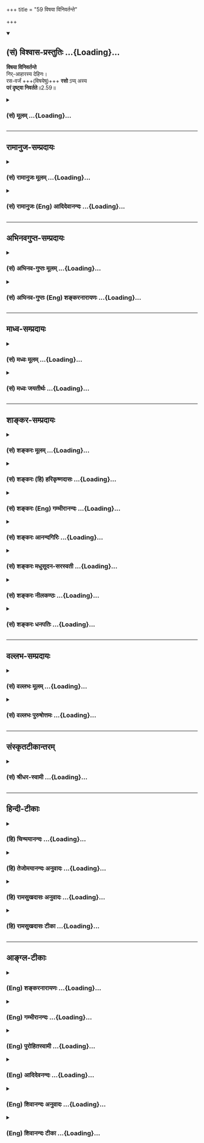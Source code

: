 +++
title = "59 विषया विनिवर्तन्ते"

+++
<div class="js_include" newlevelforh1="2" title="(सं) विश्वास-प्रस्तुतिः" unfilled url="/purANam_vaiShNavam/mahAbhAratam/06-bhIShma-parva/03-bhagavad-gItA-parva/saMskRtam/vishvAsa-prastutiH/02_sAnkhya-yogaH_sarva-/59_viShayA_vinivarta.md">
<details open><summary><h2>(सं) विश्वास-प्रस्तुतिः ...{Loading}...</h2></summary>

**विषया विनिवर्तन्ते**  
निर्-आहारस्य देहिनः।  
रस-वर्जं +++(विषयेषु)+++ **रसो** ऽप्य् अस्य  
**परं दृष्ट्वा निवर्तते**॥2.59॥
</details>
</div>
<div class="js_include collapsed" newlevelforh1="3" title="(सं) मूलम्" unfilled url="/purANam_vaiShNavam/mahAbhAratam/06-bhIShma-parva/03-bhagavad-gItA-parva/saMskRtam/mUlam/02_sAnkhya-yogaH_sarva-/59_viShayA_vinivarta.md">
<details><summary><h3>(सं) मूलम् ...{Loading}...</h3></summary>

विषया विनिवर्तन्ते निराहारस्य देहिनः।  
रसवर्जं रसोऽप्यस्य परं दृष्ट्वा निवर्तते।।2.59।।
</details>
</div>


_________________
## रामानुज-सम्प्रदायः
<div class="js_include collapsed" newlevelforh1="3" title="(सं) रामानुजः मूलम्" unfilled url="/purANam_vaiShNavam/mahAbhAratam/06-bhIShma-parva/03-bhagavad-gItA-parva/saMskRtam/rAmAnujaH/mUlam/02_sAnkhya-yogaH_sarva-/59_viShayA_vinivarta.md">
<details><summary><h3>(सं) रामानुजः मूलम् ...{Loading}...</h3></summary>

।।2.59।। इन्द्रियाणाम् आहारो विषयाः **निराहारस्य** विषयेभ्यः
प्रत्याहृतेन्द्रियस्य **देहिनो विषयाः** विनिवर्तमाना **रसवर्जं
विनिवर्तन्ते। रसो** रागः विषयरागो न निवर्तते इत्यर्थः। रागः **अपि**
आत्मस्वरूपं विषयेभ्यः **परं** सुखतरं **दृष्ट्वा** विनिवर्तते।  

</details>
</div>
<div class="js_include collapsed" newlevelforh1="3" title="(सं) रामानुजः (Eng) आदिदेवानन्दः" unfilled url="/purANam_vaiShNavam/mahAbhAratam/06-bhIShma-parva/03-bhagavad-gItA-parva/saMskRtam/rAmAnujaH/english/AdidevAnandaH/02_sAnkhya-yogaH_sarva-/59_viShayA_vinivarta.md">
<details><summary><h3>(सं) रामानुजः (Eng) आदिदेवानन्दः ...{Loading}...</h3></summary>

2.59 The sense objects are the food of the senses. From the abstinent
embodied being, i.e., from one who has withdrawn his senses from
objects, these sense-objects, being rejected by him, turn away, but not
the relish for them. Relish means hankering. The meaning is that the
hankering for the sense-objects does not go away by abstinence alone.
But even this hankering will go away, when one sees that the essential
nature of the self is superior to the sense-objects and that the
realisation of this self gives greater happiness than the enjoyment of
sense-objects.

</details>
</div>


_________________
## अभिनवगुप्त-सम्प्रदायः
<div class="js_include collapsed" newlevelforh1="3" title="(सं) अभिनव-गुप्तः मूलम्" unfilled url="/purANam_vaiShNavam/mahAbhAratam/06-bhIShma-parva/03-bhagavad-gItA-parva/saMskRtam/abhinava-guptaH/mUlam/02_sAnkhya-yogaH_sarva-/59_viShayA_vinivarta.md">
<details><summary><h3>(सं) अभिनव-गुप्तः मूलम् ...{Loading}...</h3></summary>

।।2.61।। ननु तपस्विनोऽपि कथं स्थितप्रज्ञशब्दो न प्रवर्तते उच्यते  
विषया इति। यद्यपि आह्ार्यैः रूपादिभिर्विषयैः संबन्धोऽस्य नास्ति तथापि
तस्य विषया अन्तःकरणगतमुपरागलक्षणं रसं वर्जयित्वा एव निवर्तन्ते। अतो नासौ
स्थिरप्रज्ञः। रसं केचिदास्वाद्यं मधुरादिकमाहुः +++(K omits this entire
sentence )+++। योगिनस्तु परमेश्वरदर्शनात् उपरागो न +++(N omits न)+++ भवति।
अन्यस्य तु तपस्विनो नासौ निवर्तते।  

</details>
</div>
<div class="js_include collapsed" newlevelforh1="3" title="(सं) अभिनव-गुप्तः (Eng) शङ्करनारायणः" unfilled url="/purANam_vaiShNavam/mahAbhAratam/06-bhIShma-parva/03-bhagavad-gItA-parva/saMskRtam/abhinava-guptaH/english/shankaranArAyaNaH/02_sAnkhya-yogaH_sarva-/59_viShayA_vinivarta.md">
<details><summary><h3>(सं) अभिनव-गुप्तः (Eng) शङ्करनारायणः ...{Loading}...</h3></summary>

2.59 Visayah etc. Of course, in his (ascetic's) case there is no contact
with sense-objects, colour and the rest that are enjoyable. Yet, the
sense-obects retreat \[from him\] leaving a taste in the form of longing
that exists in his internal organ. Hence he is not a
man-of-stabilized-intellect. Some (commentators) say that 'taste'
denotes the sweetness etc., of the objects of experience. But, in the
case of a man of Yoga there exists no longing as he has seen the Supreme
Lord. On the other hand, in the case of the other, i.e. an ascetic, this
does not retreat (disappear).

</details>
</div>


_________________
## माध्व-सम्प्रदायः
<div class="js_include collapsed" newlevelforh1="3" title="(सं) मध्वः मूलम्" unfilled url="/purANam_vaiShNavam/mahAbhAratam/06-bhIShma-parva/03-bhagavad-gItA-parva/saMskRtam/madhvaH/mUlam/02_sAnkhya-yogaH_sarva-/59_viShayA_vinivarta.md">
<details><summary><h3>(सं) मध्वः मूलम् ...{Loading}...</h3></summary>

।।2.59।। न चैतल्लक्षणं ज्ञानमयत्नतो भवतीत्याहोत्तरश्लोकैः। निराहारत्वेन
विषयभोगसामर्थ्याभाव एव भवति इतरविषयाकाङ्क्षाभावो वा रसाकाङ्क्षादिर्न
निवर्तते स त्वपरोक्षज्ञानादेव निवर्तत इत्याह विषया इति। इन्द्रियाणि
जयन्त्याशु निराहारा मनीषिणः। वर्जयित्वा तु रसनमसौ रस्ये हि वर्धते इति
वचनाद्भागवते 11।8।20 रसशब्दस्य रागवाचिन्वाच्च।  

</details>
</div>
<div class="js_include collapsed" newlevelforh1="3" title="(सं) मध्वः जयतीर्थः" unfilled url="/purANam_vaiShNavam/mahAbhAratam/06-bhIShma-parva/03-bhagavad-gItA-parva/saMskRtam/madhvaH/jayatIrthaH/02_sAnkhya-yogaH_sarva-/59_viShayA_vinivarta.md">
<details><summary><h3>(सं) मध्वः जयतीर्थः ...{Loading}...</h3></summary>

।।2.59।। विषया विनिवर्तन्ते इत्यादिश्लोकत्रयान्तेऽपितस्य प्रज्ञा
प्रतिष्ठिता 2।61 इत्युक्तत्वादिदमपि लक्षणविवरणमिति भ्रान्तिः
स्यात्तन्निरासार्थमाह **न चे**ति। एतल्लक्षणं यस्माद्भवति
तदेतल्लक्षणम्। अयत्नतोऽल्पयत्नतःअनुदराकन्या इति यथा। यद्येवल्ँ लक्षणकं
ज्ञानं तर्हि सर्वोऽपि जनः कस्मान्न तत्साधयति कामाद्युपद्रवपरिहारार्थम्
किं दन्दह्यमानशिरा इव बम्भ्रमीति अतो नास्त्येवेदं ज्ञानिषु
लक्षणमित्याशङ्कापरिहारार्थमिति शेषः। त्रिभिरित्यनुवर्तते
ज्ञानस्याल्पप्रयत्नासाध्यत्वमत्र न प्रतीयत
इत्याशङ्क्योपोद्धातप्रक्रिययेन्द्रियजयस्य तावन्महाप्रयत्नसाध्यत्वमाद्येन
श्लोकेनोच्यत इति भावेन तं व्याचष्टे **निराहारत्वेने**ति एतेनरसवर्जं
इत्येतदन्तस्य वाक्यस्यार्थ उक्तः। एवशब्देनरसवर्जं इत्येतद्व्याचष्टे। तथा
हि निराहारस्य देहिनः। तेन निराहारत्वेनेति यावत्। विषया रूपादयः।
तद्भोगसामर्थ्यानीन्द्रियाण्यनेनोपलक्ष्यन्ते तानि विनिवर्तन्ते। रसवर्जं
रसो रागः तं वर्जयित्वा विषयाभिलाषश्चैतसिको निराहारत्वेन न निवर्तत इति।
अस्यैवार्थान्तरमाह **इतरे**ति। आकाङ्क्षाशब्देन भोगशक्तयोऽपि
लक्ष्यन्ते। रसवर्जं इत्यस्यार्थो रसाकाङ्क्षादिरिति। ततश्चेयं योजना
निराहारत्वेन रसादितरे विषयाः तद्भोगशक्तयः तदाकाङ्क्षाश्चेति यावत्
विनिवर्तन्ते। रसं वर्जयित्वा मनसो रसविषयाकाङ्क्षा रसनेन्द्रियस्य
तद्भोगशक्तिश्च न निवर्तत इति। रसोऽपीत्यस्यार्थमाह **स त्वि**ति।
आद्येऽर्थे स रसः सर्वविषयविषयो रागः। द्वितीये स रसः तद्भोगशक्तिः
तदाकाङ्क्षा च। उक्तमर्थं श्लोकारूढं करोति **इत्याहे**ति। द्वितीयार्थे
प्रमाणमाह **इन्द्रियाणी**ति। जयन्ति भोगशक्तिक्षयेण च रागक्षयेण च। असौ
रसना तु रस्ये विषये प्रकारद्वयेन च वर्धते। आद्यमर्थमुपपादयति
**रसे**ति। उक्तं युक्तमित्युभयत्र शेषः। रसशब्दस्य रागवाचित्वं
उक्ताभिधानादवगन्तव्यम्। अचेतने चेतनवदुपचाराद्रसः परं दृष्ट्वा निवर्तते
इति युक्तम्।  
अयमर्थसङ्ग्रहः यदा बाह्येन्द्रियाणि विषयैः सन्निकृष्यन्ते तदा तद्द्वारा
मनस्तत्र प्रवर्तते प्रवृत्ते च मनसि रागो भवति तत आत्मनः क्षोभ इति। एवं
इन्द्रियाणामविजयः। यो हि यं व्याकुलं करोति स तेन जित इत्युच्यते। यदा तु
बाह्येन्द्रियाणि विषयसन्निधानेऽपि न तैः सन्निकृष्यन्ते सन्निष्टान्यपि न
मनस्तदाभिमुखेनाहरन्ति आहृतेऽपि मनसि न विषयरागो जायते तदा नात्मनः क्षोभो
भवतीत्येष इन्द्रियजयः। सोऽयं सङ्ग्रहेण द्वेधा बाह्येन्द्रियाणां
शक्तिक्षयान्मनसो रागक्षयाच्च। एतत् द्वयं च पुरुषभेदेनोक्तप्रकारद्वयेन
निराहारत्वब्रह्मसाक्षात्काराभ्यां भवतीत्येवमिन्द्रियजयस्य
महाप्रयत्नसाध्यत्वमिति।  

</details>
</div>


_________________
## शाङ्कर-सम्प्रदायः
<div class="js_include collapsed" newlevelforh1="3" title="(सं) शङ्करः मूलम्" unfilled url="/purANam_vaiShNavam/mahAbhAratam/06-bhIShma-parva/03-bhagavad-gItA-parva/saMskRtam/shankaraH/mUlam/02_sAnkhya-yogaH_sarva-/59_viShayA_vinivarta.md">
<details><summary><h3>(सं) शङ्करः मूलम् ...{Loading}...</h3></summary>

।।2.59।।  
  
यद्यपि **विषयाः** विषयोपलक्षितानि विषयशब्दवाच्यानि इन्द्रियाणि
**निराहारस्य** अनाह्रियमाणविषयस्य कष्टे तपसि स्थितस्य मूर्खस्यापि
**विनिवर्तन्ते देहिनो** देहवतः रसवर्जं रसो रागो विषयेषु यः तं
वर्जयित्वा। रसशब्दो रागे प्रसिद्धः स्वरसेन प्रवृत्तः रसिकः रसज्ञः
इत्यादिदर्शनात्। **सोऽपि रसो** रञ्जनारूपः सूक्ष्मः **अस्य** यतेः
**परं** परमार्थतत्त्वं ब्रह्म **दृष्ट्वा** उपलभ्य अहमेव तत् इति
वर्तमानस्य **निवर्तते** निर्बीजं विषयविज्ञानं संपद्यते इत्यर्थः। न
असति सम्यग्दर्शने रसस्य उच्छेदः। तस्मात् सम्यग्दर्शनात्मिकायाः
प्रज्ञायाः स्थैर्यं कर्तव्यमित्यभिप्रायः।।  
सम्यग्दर्शनलक्षणप्रज्ञास्थैर्यं चिकीर्षता आदौ इन्द्रियाणि स्ववशे
स्थापयितव्यानि यस्मात्तदनवस्थापने दोषमाह  
  

</details>
</div>
<div class="js_include collapsed" newlevelforh1="3" title="(सं) शङ्करः (हि) हरिकृष्णदासः" unfilled url="/purANam_vaiShNavam/mahAbhAratam/06-bhIShma-parva/03-bhagavad-gItA-parva/saMskRtam/shankaraH/hindI/harikRShNadAsaH/02_sAnkhya-yogaH_sarva-/59_viShayA_vinivarta.md">
<details><summary><h3>(सं) शङ्करः (हि) हरिकृष्णदासः ...{Loading}...</h3></summary>

।।2.59।। विषयोंका ग्रहण न करनेवाले रोगी मनुष्यकी भी इन्द्रियाँ तो
विषयोंसे हट जाती हैं यानी कछुएके अङ्गोंकी भाँति संकुचित हो जाती हैं
परन्तु विषयसम्बन्धी राग ( आसक्ति ) नष्ट नहीं होता। उसका नाश कैसे होता है
सो कहते हैं  
  
यद्यपि विषयोंको ग्रहण न करनेवाले कष्टकर तपमें स्थित देहाभिमानी अज्ञानी
पुरुषकी भी विषयशब्दवाच्य इन्द्रियाँ अथवा केवल शब्दादि विषय तो निवृत्त हो
जाते हैं परंतु उन विषयोंमें रहनेवाला जो रस अर्थात् आसक्ति है उसको छोड़कर
निवृत्त होते हैं अर्थात् उनमें रहनेवाली आसक्ति निवृत्त नहीं होती।  
रस शब्द राग ( आसक्ति ) का वाचक प्रसिद्ध है क्योंकि स्वरसेन प्रवृत्तो
रसिको रसज्ञः इत्यादि वाक्य देखे जाते हैं।  
वह रागात्मक सूक्ष्म आसक्ति भी इस यतिकी परमार्थतत्त्वरूप ब्रह्मका
प्रत्यक्ष दर्शन होनेपर निवृत्त हो जाती है अर्थात् मैं ही वह ब्रह्म हूँ
इस प्रकारका भाव दृढ़ हो जानेपर उसका विषयविज्ञान निर्बीज हो जाता है।  
अभिप्राय यह कि यथार्थ ज्ञान हुए बिना रागका मूलोच्छेद नहीं होता अतः
यथार्थ ज्ञानरूप बुद्धिकी स्थिरता कर लेनी चाहिये।  

</details>
</div>
<div class="js_include collapsed" newlevelforh1="3" title="(सं) शङ्करः (Eng) गम्भीरानन्दः" unfilled url="/purANam_vaiShNavam/mahAbhAratam/06-bhIShma-parva/03-bhagavad-gItA-parva/saMskRtam/shankaraH/english/gambhIrAnandaH/02_sAnkhya-yogaH_sarva-/59_viShayA_vinivarta.md">
<details><summary><h3>(सं) शङ्करः (Eng) गम्भीरानन्दः ...{Loading}...</h3></summary>

2.59 Although visayah, the objects, (i.e.) the organs, figuratively
implied and expressed by the word 'objects', or, the objects themselves;
vinivartante, recede; niraharasya dehinah, from an abstinent man, from
an embodied being, even from a fool who engages in painful austerity and
abstains from objects; (still, they do so) rasavarjam, with the
exception of the taste (for them), with the exception of the hankering
that one has for objects. The word rasa is well known as referring to
the sense of taste (hankering), as in such expressions as, 'sva-rasena
pravrttah, induced by his own taste (i.e. willingly)', 'rasikah, a man
of tastes', 'rasajnah, a connoisseur (of tastes)', etc. Api, even that;
rasah, taste of the nature of subtle attachment; asya, of this person,
of the sannyasin; nivartate, falls away, i.e. his objective perception
becomes seedless; when drstva, after attaining; param, the Absolute, the
Reality which is the supreme Goal, Brahman, he continues in life with
the realization, 'I verily am That (Brahman).' In the absence of full
realization there can be no eradication of the 'hankering'. The idea
conveyed is that, one should therefore stabilize one's wisdom which is
characterized by full realization. \[If it be held that attachment
cannot be eliminated without the knowledge of Brahman, and at the same
time that the knowledge of Brahman cannot arise until attachment is
eradicated, then we get involved in a vicious circle. In answer it is
said that gross attachments are eliminated through discrimination which
restrains the senses from being overpowered by objects. And the full
Knowledge arising thereof eliminates the subtle inclinations as well.
Hence there is no vicious circle involved.\] Since the organs have to be
first brought under his own control by one who desires to establish
firmly the wisdom which is characterized by full realization, therefore
the Lord speaks of the evil that arises from not keeping them under
control:

</details>
</div>
<div class="js_include collapsed" newlevelforh1="3" title="(सं) शङ्करः आनन्दगिरिः" unfilled url="/purANam_vaiShNavam/mahAbhAratam/06-bhIShma-parva/03-bhagavad-gItA-parva/saMskRtam/shankaraH/AnandagiriH/02_sAnkhya-yogaH_sarva-/59_viShayA_vinivarta.md">
<details><summary><h3>(सं) शङ्करः आनन्दगिरिः ...{Loading}...</h3></summary>

।।2.59।। इन्द्रियाणां विषयेभ्यो वैमुख्येऽपि तद्विषयरागानुवृत्तौ कथं
प्रज्ञालाभः स्यादिति शङ्कते **तत्रेति।** व्यवहारभूमिः सप्तम्यर्थः।
विषयाननाहरतस्तदुपभोगविमुखस्येत्यर्थः। रागश्चेन्नोपसंह्रियते न तर्हि
प्रज्ञालाभः संभवति रागस्य तत्परिपन्थित्वादिति मत्वाह **स कथमिति।**
रागनिवृत्त्युपायमुपदिशन्नुत्तरमाह **उच्यत इति।** विषयोपभोगपराङ्मुखस्य
कुतो विषयपरावृत्तिस्तत्परावृत्तिश्चाप्रस्तुतेत्याशङ्क्याह
**यद्यपीति।** निराहारस्येत्यस्य व्याख्यानमनाह्रियमाणविषयस्येति। यो हि
विषयप्रवणो न भवति तस्यात्यन्तिके तपसि क्लेशात्मके व्यवस्थितस्य
विद्याहीनस्यापीन्द्रियाणि विषयेभ्यः सकाशाद्यद्यपि संह्रियन्ते तथापि
रागोऽवशिष्यते स च तत्त्वज्ञानादुच्छिद्यत इत्यर्थः। रसशब्दस्य
माधुर्यादिषड्विधरसविषयत्वं निषेधति **रसशब्द इति।** वृद्धप्रयोगमन्तरेण
कथं प्रसिद्धिरित्याशङ्क्याह **स्वरसेनेति।** स्वेच्छयेति यावत्। रसिकः
स्वेच्छावशवर्ती रसज्ञो  
  
विवक्षितापेक्षितज्ञातेत्यर्थः। कथं तर्हि तस्य निवृत्तिस्तत्राह
**सोऽपीति।** दृष्टिमेवोपलब्धिपर्यायां स्पष्टयति **अहमेवेति।**
रागापगमे सिद्धमर्थमाह **निर्बीजमिति।** ननु सम्यग्ज्ञानमन्तरेण रागो
नापगच्छति चेत्तदपगमादृते रागवतः सम्यग्ज्ञानोदयायोगादितरेतराश्रयतेति
नेत्याह **नासतीति।** इन्द्रियाणां विषयपारवश्ये विवेकद्वारा परिहृते
स्थूलो रागो व्यावर्तते ततश्च सम्यग्ज्ञानोत्पत्त्या सूक्ष्मस्यापि रागस्य
सर्वात्मना निवृत्त्युपपत्तेर्नेतरेतराश्रयतेत्यर्थः। प्रज्ञास्थैर्यस्य
सफलत्वे स्थिते फलितमाह **तस्मादिति।  
**

</details>
</div>
<div class="js_include collapsed" newlevelforh1="3" title="(सं) शङ्करः मधुसूदन-सरस्वती" unfilled url="/purANam_vaiShNavam/mahAbhAratam/06-bhIShma-parva/03-bhagavad-gItA-parva/saMskRtam/shankaraH/madhusUdana-sarasvatI/02_sAnkhya-yogaH_sarva-/59_viShayA_vinivarta.md">
<details><summary><h3>(सं) शङ्करः मधुसूदन-सरस्वती ...{Loading}...</h3></summary>

।।2.59।। ननु मूढस्यापि रोगादिवशाद्विषयेभ्य इन्द्रियाणामुपसंहरणं भवति
तत्कथं तस्य प्रज्ञा प्रतिष्ठितेत्युक्तमत आह विषया इति। निराहारस्य
इन्द्रियैर्विषयाननाहरतो देहिनो देहाभिमानवतो मूढस्यापि रोगिणः
काष्ठतपस्विनो वा विषयाः  
  
शब्दादयो विनिवर्तन्ते किंतु रसवर्जं रसस्तृष्णा तं वर्जयित्वा। अज्ञस्य
विषया निवर्तन्ते। तद्विषयो रागस्तु न निवर्तत इत्यर्थः। अस्य तु
स्थितप्रज्ञस्य परं पुरुषार्थं दृष्ट्वा तदेवाहमस्मीति साक्षात्कृत्य
स्थितस्य रसोऽपि क्षुद्रसुखरागोऽपि निवर्तते।  
  
अपिशब्दाद्विषयाश्च। तथाचयावानर्थ इत्यादौ व्याख्यातम्। एवंच
सरागविषयनिवृत्तिः स्थितप्रज्ञस्य लक्षणमिति न मूढे  
  
व्यभिचार इत्यर्थः। यस्मान्नासति परमात्मसम्यग्दर्शने
सरागविषयोच्छेदस्तस्मात्सरागविषयोच्छेदिकायाः सम्यग्दर्शनात्मिकायाः
प्रज्ञायाः स्थैर्यं महता यत्नेन संपादयेदित्यभिप्रायः।  

</details>
</div>
<div class="js_include collapsed" newlevelforh1="3" title="(सं) शङ्करः नीलकण्ठः" unfilled url="/purANam_vaiShNavam/mahAbhAratam/06-bhIShma-parva/03-bhagavad-gItA-parva/saMskRtam/shankaraH/nIlakaNThaH/02_sAnkhya-yogaH_sarva-/59_viShayA_vinivarta.md">
<details><summary><h3>(सं) शङ्करः नीलकण्ठः ...{Loading}...</h3></summary>

।।2.59।। ननु विषयेभ्य इन्द्रियाणां निवृत्तिश्चेत्
स्थितप्रज्ञताहेतुस्तर्हि सुप्तिमूर्च्छालयग्रहावेशादावपि सास्तीति
सर्वोऽपि स्थितप्रज्ञ एवेत्याशङ्क्याह **विषया इति।** सत्यं देहिनो
देहाभिमानवतो मूढस्य सुप्त्यादौ निराहारस्य
इन्द्रियैर्विषयाननाहरतोऽभुञ्जानस्य विषया विनिवर्तन्त एव तथापि रसवर्जं
रसो रागस्तद्वर्जं निवर्तन्ते। तदापि सूक्ष्मरूपेण रागोऽस्ति
रागमूलस्यात्माज्ञानस्यादाहान्नासौ स्थितप्रज्ञ इत्यर्थः। अस्यैव पुनः परं
दृष्ट्वा आत्मानं साक्षात्कृत्य निराहारस्य शब्दादीनगृह्णतो रसोऽपि
निवर्तते मूलाज्ञानदाहादित्यस्ति सुप्तादेः समाधिस्थस्य च महान्विशेष इति
भावः। प्राञ्चस्तु रोगिणः काष्ठतपस्विनो वा मूढस्यापि विषयाननाहरतो रसवर्जं
विषया विनिवर्तन्ते तस्यैव परं दृष्ट्वा स्थितस्य रसोऽपि निवर्तत इति
व्याचख्युः।  

</details>
</div>
<div class="js_include collapsed" newlevelforh1="3" title="(सं) शङ्करः धनपतिः" unfilled url="/purANam_vaiShNavam/mahAbhAratam/06-bhIShma-parva/03-bhagavad-gItA-parva/saMskRtam/shankaraH/dhanapatiH/02_sAnkhya-yogaH_sarva-/59_viShayA_vinivarta.md">
<details><summary><h3>(सं) शङ्करः धनपतिः ...{Loading}...</h3></summary>

।।2.59।। ननु निराहारस्य रोगिणो व्रतिनो वापि विषयेभ्य इन्द्रियाणि
विनिवर्तन्तेऽत इदं लक्षणं मूढेष्वप्यागतमित्याशङ्क्य परिहरति **विषया
इति।** विषया लक्षणयेन्द्रियाणि शब्दादयो वा रसवर्जं रसो रागस्तं
वर्जयित्वा निराहारस्याहारविनिर्मुक्तस्यानाह्नियमाणविषयस्य कष्टेन तपसि
स्थितस्य मूर्खस्यापि देहिनो देहवतो विनिवर्तन्ते। परं परमात्मानं
दृष्ट्वाऽहं ब्रह्मास्मीति साक्षादुपलभ्य रसोऽपि रञ्जनात्मकः
सूक्ष्मोऽप्यस्य यतेर्निवर्तते। निर्बीजं विषयज्ञानं संपद्यत इत्यर्थः।
तस्माद्रसस्योच्छेदाय सभ्यग्दर्शनात्मिकायाः प्रज्ञायाः स्थैर्यं
कर्तव्यमित्यभिप्रायः।  

</details>
</div>


_________________
## वल्लभ-सम्प्रदायः
<div class="js_include collapsed" newlevelforh1="3" title="(सं) वल्लभः मूलम्" unfilled url="/purANam_vaiShNavam/mahAbhAratam/06-bhIShma-parva/03-bhagavad-gItA-parva/saMskRtam/vallabhaH/mUlam/02_sAnkhya-yogaH_sarva-/59_viShayA_vinivarta.md">
<details><summary><h3>(सं) वल्लभः मूलम् ...{Loading}...</h3></summary>

।।2.59।। यतो निराहारस्य विषयेभ्यः प्रत्याहृतेन्द्रियस्य सतः विषया
विनिवर्त्तन्ते नान्यस्य निराहारस्य रसवर्जं विषया वा निवर्त्तन्ते न तु
रसस्तदिन्द्रियस्य सर्वबलवत्त्वात्साधकाकर्षकत्वाच्च। रसनिवृत्त्युपायमाह
रसोऽपि अस्य सिद्धस्य स्थिरधियः परमात्मानमानन्दमनुभूय निवर्त्तते
महानन्दाग्रेऽल्पानन्दवस्तुनि सर्वस्य प्रवृत्त्यसम्भवनियमात्। अग्रे
चैतस्यासनभाषणमननव्रतान्यात्मनिष्ठायुक्तानि लक्षितानि।  

</details>
</div>
<div class="js_include collapsed" newlevelforh1="3" title="(सं) वल्लभः पुरुषोत्तमः" unfilled url="/purANam_vaiShNavam/mahAbhAratam/06-bhIShma-parva/03-bhagavad-gItA-parva/saMskRtam/vallabhaH/puruShottamaH/02_sAnkhya-yogaH_sarva-/59_viShayA_vinivarta.md">
<details><summary><h3>(सं) वल्लभः पुरुषोत्तमः ...{Loading}...</h3></summary>

  
  
।।2.59।। ननु इन्द्रियाणाम् अन्नाद्य-भावेनेन्द्रियविषयेषु प्रवृत्तिः कथं कथं न तेषामपि स्थितप्रज्ञता - इत्याशङ्क्याह - विषया इति।  
**निराहारस्य देहिनो विषया विनिवर्तन्ते** तत् सत्यम् इत्यर्थः।  
परन्तु **रसवर्जं** - रसो नाम तद्-अनुभवार्थाभिलाषस्, तद्-वर्जं - तद्-गृहीतम् इत्य् अर्थः।  
**देहिनः** इति पदेन तेषां देहाध्यासोऽपि न निवर्त्तत इति ज्ञापितम्।  
अस्य स्थितप्रज्ञस्य **रसोऽपि** तद्-अभिलाषोऽपि परमुत्कृष्टं भगवदीय-रसं दृष्ट्वा निवर्त्तते।  
एतावद् वैलक्षण्यम् इति भावः।  
  
  
  

</details>
</div>


_________________
## संस्कृतटीकान्तरम्
<div class="js_include collapsed" newlevelforh1="3" title="(सं) श्रीधर-स्वामी" unfilled url="/purANam_vaiShNavam/mahAbhAratam/06-bhIShma-parva/03-bhagavad-gItA-parva/saMskRtam/shrIdhara-svAmI/02_sAnkhya-yogaH_sarva-/59_viShayA_vinivarta.md">
<details><summary><h3>(सं) श्रीधर-स्वामी ...{Loading}...</h3></summary>

।।2.59।। ननु नेन्द्रियाणां विषयेष्वप्रवृत्तिः स्थितप्रज्ञस्य लक्षणं
भवितुमर्हति। जडानामातुराणामुपवासपराणां च
विषयेष्वप्रवृत्तेरविशेषात्तत्राह विषया इति। इन्द्रियैर्विषयाणामाहरणं
ग्रहणमाहारः। निराहारस्येन्द्रियैर्विषयग्रहणमकुर्वतो देहिनो
देहाभिमानिनोऽज्ञस्य विषया विनिवर्तन्ते। तदनुभवो निवर्तत इत्यर्थः। किंतु
रसो रागोऽभिलाषस्तद्वर्जम्। अभिलाषस्तु न निवर्तत इत्यर्थः। रसोऽपि रागोऽपि
परं परमात्मानं दृष्ट्वाऽस्य स्थितप्रज्ञस्य स्वतो निवर्तते।
नश्यतीत्यर्थः। यद्वा निराहारस्योपवासपरस्य विषयाः प्रायशो विनिवर्तन्ते
क्षुधासंतप्तस्य शब्दस्पर्शाद्यपेक्षाभावात्। परंतु रसवर्जम्। रसापेक्षा तु
न निवर्तत इत्यर्थः। शेषं समानम्।  

</details>
</div>


_________________
## हिन्दी-टीकाः
<div class="js_include collapsed" newlevelforh1="3" title="(हि) चिन्मयानन्दः" unfilled url="/purANam_vaiShNavam/mahAbhAratam/06-bhIShma-parva/03-bhagavad-gItA-parva/hindI/chinmayAnandaH/02_sAnkhya-yogaH_sarva-/59_viShayA_vinivarta.md">
<details><summary><h3>(हि) चिन्मयानन्दः ...{Loading}...</h3></summary>

।।2.59।। प्रत्याहार या उपरति की क्षमता के बिना कभी कोई व्यक्ति किसी रोग
के कारण या क्षणिक दुख के आवेग में अथवा व्रत आदि कारणों से विषय उपभोग को
छोड़ देता है। उस समय ऐसा प्रतीत होता है कि विषयों से वैराग्य अथवा द्वेष
हो गया है किन्तु उनके प्रति मन में स्थित राग केवल कुछ समय के लिये
अव्यक्त अवस्था में रहता है। अर्जुन के मन में शंका उत्पन्न होती है कि
संभवत योगी का इन्द्रिय संयम भी क्षणिक अनित्य ही हो जो अनुकूल या
प्रलोभनपूर्ण परिस्थितियों में टूट जाता हो। उसकी इस शंका का निवारण यहाँ
किया गया है।  
यदि आप दुकानों से ग्राहकों तक उपभोग के विषय की गति का अवलोकन करें तो इस
सिद्धांत को स्पष्ट रूप में समझ सकते हैं। उपभोग की वे वस्तुयें केवल
उन्हीं लोगों के घर पहुँचती हैं जो उनकी तीव्र इच्छा किये हुये उन वस्तुओं
को पाने के लिये प्रयत्न कर रहे होते हैं। मद का भण्डार तब खाली हो जाता है
जब बोतलें चलकर मद्यपियों की आलमारियों को भर देती हैं लुहार के बनाये हल
केवल किसान के घर जाते हैं और न कि किसी कलाकार कवि चिकित्सक या वकील के घर
में। इसी प्रकार उन विषयों के इच्छुक लोगों के पास ही वे विषय पहुँचते हैं।
भोगों के त्यागी व्यक्ति से भोग की वस्तुयें दूर ही रहती हैं।  
  
निराहार रहने से विषय तो दूर हो जायेंगे परन्तु उनके प्रति मन में
पूर्वानुभवजनित रस अर्थात् स्वाद या राग निवृत्त नहीं होता। भगवान् यहाँ
आश्वासन देते हैं कि परम आत्मतत्त्व की अपरोक्षानुभूति होने पर यह राग भी
समाप्त हो जाता है या भुने हुये बीजों के समान मनुष्य के मन में विषय
प्रभावहीन हो जाते हैं।  
इस तथ्य को समझना कठिन नहीं क्योंकि हम जानते हैं कि अनुभव की एक अवस्था
विशेष में प्राप्त अनिष्ट वस्तुयें और दुख दूसरी अवस्था में उसी प्रकार
नहीं रहते। स्वप्नावस्था का राज्य मेरी जाग्रदवस्था के दारिद्र्य को दूर
नहीं करता किन्तु जाग्रदवस्था का दारिद्र्य भी स्वप्न के राज्य का उपभोग
करने से मुझे वंचित नहीं कर सकता  
जाग्रत् स्वप्न और सुषुप्ति अवस्था में रहते हुए अहंकार ने असंख्य विषय
वासनायें अर्जित कर ली हैं। परन्तु अवस्थात्रय अतीत शुद्ध चैतन्य स्वरूप को
पहचान कर अहंकार ही समाप्त हो जाता है तब ये वासनायें किस पर अपना प्रभाव
दिखायेंगी।  
आत्मप्रज्ञा प्राप्त करने के इच्छुक साधक का सर्वप्रथम उसकी इन्द्रियों पर
संयम होना आवश्यक है अन्यथा  

</details>
</div>
<div class="js_include collapsed" newlevelforh1="3" title="(हि) तेजोमयानन्दः अनुवादः" unfilled url="/purANam_vaiShNavam/mahAbhAratam/06-bhIShma-parva/03-bhagavad-gItA-parva/hindI/tejomayAnandaH/anuvAdaH/02_sAnkhya-yogaH_sarva-/59_viShayA_vinivarta.md">
<details><summary><h3>(हि) तेजोमयानन्दः अनुवादः ...{Loading}...</h3></summary>

।।2.59।। निराहारी देही पुरुष से विषय तो निवृत्त (दूर) हो जाते हैं;
परन्तु (उनके प्रति) राग नहीं परम तत्व को देखने पर इस (पुरुष) का राग भी
निवृत्त हो जाता है।।  
  

</details>
</div>
<div class="js_include collapsed" newlevelforh1="3" title="(हि) रामसुखदासः अनुवादः" unfilled url="/purANam_vaiShNavam/mahAbhAratam/06-bhIShma-parva/03-bhagavad-gItA-parva/hindI/rAmasukhadAsaH/anuvAdaH/02_sAnkhya-yogaH_sarva-/59_viShayA_vinivarta.md">
<details><summary><h3>(हि) रामसुखदासः अनुवादः ...{Loading}...</h3></summary>

।।2.59।। निराहारी (इन्द्रियोंको विषयोंसे हटानेवाले) मनुष्यके भी विषय तो
निवृत्त हो जाते हैं, पर रस निवृत्त नहीं होता। परन्तु इस स्थितप्रज्ञ
मनुष्यका तो रस भी परमात्मतत्त्वका अनुभव होनेसे निवृत्त हो जाता है।

</details>
</div>
<div class="js_include collapsed" newlevelforh1="3" title="(हि) रामसुखदासः टीका" unfilled url="/purANam_vaiShNavam/mahAbhAratam/06-bhIShma-parva/03-bhagavad-gItA-parva/hindI/rAmasukhadAsaH/TIkA/02_sAnkhya-yogaH_sarva-/59_viShayA_vinivarta.md">
<details><summary><h3>(हि) रामसुखदासः टीका ...{Loading}...</h3></summary>

2.59।।***व्याख्या--*'विषया विनिवर्तन्ते निराहारस्य देहिनः
रसवर्जम्'--**मनुष्य निराहार दो तरहसे होता है--(1) अपनी इच्छासे भोजनका
त्याग कर देना अथवा बीमारी आनेसे भोजनका त्याग हो जाना और (2) सम्पूर्ण
विषयोंका त्याग करके एकान्तमें बैठना अर्थात् इन्द्रियोंको विषयोंसे हटा
लेना।  
यहाँ इन्द्रियोंको विषयोंसे हटानेवाले साधकके लिये ही **'निराहारस्य'**
पद आया है।  
रोगीके मनमें यह रहता है कि क्या करूँ, शरीरमें पदार्थोंका सेवन करनेकी
सामर्थ्य नहीं है, इसमें मेरी परवश्ता है; परन्तु जब मैं ठीक हो जाऊँगा,
शरीरमें शक्ति आ जायगी, तब मैं पदार्थोंका सेवन करूँगा। इस तरह उसके भीतर
रसबुद्धि रहती है। ऐसे ही इन्द्रियोंको विषयोंसे हटानेपर विषय तो निवृत्त
हो जाते हैं, पर साधकके भीतर विषयोंमें जो रसबुद्धि, सुखबुद्धि है, वह
जल्दी निवृत्त नहीं होती।  
जिनका स्वाभाविक ही विषयोंमें राग नहीं है और जो तीव्र वैराग्यवान् हैं, उन
साधकोंकी रसबुद्धि साधनावस्थामें ही निवृत्त हो जाती है। परन्तु जो तीव्र
वैराग्यके बिना ही विचारपूर्वक साधनमें लगे हुए हैं; उन्हीं साधकोंके लिये
यह कहा गया है कि विषयोंका त्याग कर देनेपर भी उनकी रसबुद्धि निवृत्त नहीं
होती।  
**'रसोऽप्यस्य परं दृष्टा निवर्तते'--**इस स्थितप्रज्ञकी रसबुद्धि
परमात्माका अनुभव हो जानेपर निवृत्त हो जाती है। रसबुद्धि निवृत्त होनेसे
वह स्थितप्रज्ञ हो ही जाता है-- यह नियम नहीं है। परन्तु स्थितप्रज्ञ
होनेसे रसबुद्धि नहीं रहती--यह नियम है।  
**'रसोऽप्यस्य'**पदसे यह तात्पर्य निकलता है कि रसबुद्धि साधककी अहंतामें
अर्थात् 'मैं' -पनमें रहती है। यही रसबुद्धि स्थूलरूपसे रागका रूप धारण कर
लेती है। अतः साधकको चाहिये कि वह अपनी अहंतासे ही रसको निकाल दे कि 'मैं
तो निष्काम हूँ; राग करना, कामना करना मेरा काम नहीं है'। इस प्रकार
निष्कामभाव आ जानसे अथवा निष्काम होनेका उद्देश्य होनेसे रसबुद्धि नहीं
रहती और परमात्मतत्त्वका अनुभव होनेसे रसकी सर्वथा निवृत्ति हो जाती है।

</details>
</div>


_________________
## आङ्ग्ल-टीकाः
<div class="js_include collapsed" newlevelforh1="3" title="(Eng) शङ्करनारायणः" unfilled url="/purANam_vaiShNavam/mahAbhAratam/06-bhIShma-parva/03-bhagavad-gItA-parva/english/shankaranArAyaNaH/02_sAnkhya-yogaH_sarva-/59_viShayA_vinivarta.md">
<details><summary><h3>(Eng) शङ्करनारायणः ...{Loading}...</h3></summary>

2.59. Leaving their taste \[behind\], the sense-objects retreat from the
embodied who abstain from food; his taste too disappears when he sees
the Supreme.

</details>
</div>
<div class="js_include collapsed" newlevelforh1="3" title="(Eng) गम्भीरानन्दः" unfilled url="/purANam_vaiShNavam/mahAbhAratam/06-bhIShma-parva/03-bhagavad-gItA-parva/english/gambhIrAnandaH/02_sAnkhya-yogaH_sarva-/59_viShayA_vinivarta.md">
<details><summary><h3>(Eng) गम्भीरानन्दः ...{Loading}...</h3></summary>

2.59 The objects recede from an abstinent man, with the exception of the
taste (for them). Even the taste of this person falls away after
realization the Absolute.

</details>
</div>
<div class="js_include collapsed" newlevelforh1="3" title="(Eng) पुरोहितस्वामी" unfilled url="/purANam_vaiShNavam/mahAbhAratam/06-bhIShma-parva/03-bhagavad-gItA-parva/english/purohitasvAmI/02_sAnkhya-yogaH_sarva-/59_viShayA_vinivarta.md">
<details><summary><h3>(Eng) पुरोहितस्वामी ...{Loading}...</h3></summary>

2.59 The objects of sense turn from him who is abstemious. Even the
relish for them is lost in him who has seen the Truth.

</details>
</div>
<div class="js_include collapsed" newlevelforh1="3" title="(Eng) आदिदेवनन्दः" unfilled url="/purANam_vaiShNavam/mahAbhAratam/06-bhIShma-parva/03-bhagavad-gItA-parva/english/AdidevanandaH/02_sAnkhya-yogaH_sarva-/59_viShayA_vinivarta.md">
<details><summary><h3>(Eng) आदिदेवनन्दः ...{Loading}...</h3></summary>

2.59 The objects of senses, excepting relish for the objects, turn away
from the abstinent dweller in the body. Even the relish turns aswy from
him when what is supreme over the senses i.e., the self, is seen.

</details>
</div>
<div class="js_include collapsed" newlevelforh1="3" title="(Eng) शिवानन्दः अनुवादः" unfilled url="/purANam_vaiShNavam/mahAbhAratam/06-bhIShma-parva/03-bhagavad-gItA-parva/english/shivAnandaH/anuvAdaH/02_sAnkhya-yogaH_sarva-/59_viShayA_vinivarta.md">
<details><summary><h3>(Eng) शिवानन्दः अनुवादः ...{Loading}...</h3></summary>

2.59 The objects of the senses turn away from the abstinent man leaving
the longing (behind); but his longing also turns away on seeing the
Supreme.

</details>
</div>
<div class="js_include collapsed" newlevelforh1="3" title="(Eng) शिवानन्दः टीका" unfilled url="/purANam_vaiShNavam/mahAbhAratam/06-bhIShma-parva/03-bhagavad-gItA-parva/english/shivAnandaH/TIkA/02_sAnkhya-yogaH_sarva-/59_viShayA_vinivarta.md">
<details><summary><h3>(Eng) शिवानन्दः टीका ...{Loading}...</h3></summary>

2.59 विषयाः the objects of senses; विनिवर्तन्ते turn away; निराहारस्य
abstinent; देहिनः of the man; रसवर्जम् leaving the longing; रसः loving
(taste); अपि even; अस्य of his; परम् the Supreme; दृष्ट्वा having seen;
निवर्तते turns away.Commentary Knowledge of the Self alone can destroy
in toto the subtle Vasanas (latent tendencies) and all the subtle
desires; all subtle attachments and even the longing for objects. By
practising severe austerities; by abandoning the sensual objects; the
objects of the senses may turn away from the ascetic but the relish or
taste or longing for the objects will still remain.

</details>
</div>
